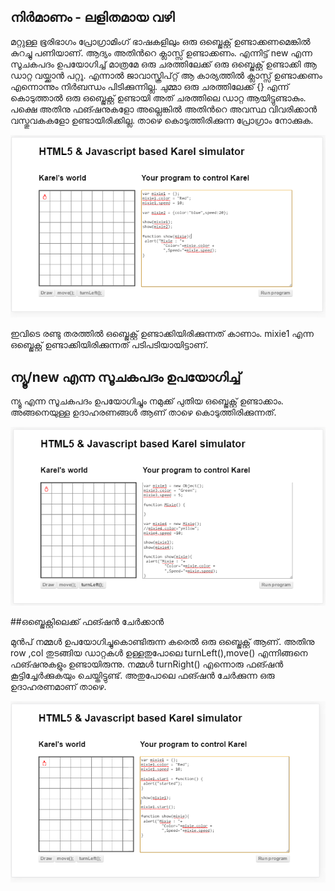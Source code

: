 ﻿## നിര്‍മാണം - ലളിതമായ വഴി

മറ്റുള്ള ഭൂരിഭാഗം പ്രോഗ്രാമിംഗ് ഭാഷകളിലും ഒരു ഒബ്ജെക്റ്റ് ഉണ്ടാക്കണമെങ്കില്‍ കുറച്ചു പണിയാണ്. ആദ്യം അതിന്‍റെ ക്ലാസ്സ്‌ ഉണ്ടാക്കണം. എന്നിട്ട് new എന്ന സൂചകപദം ഉപയോഗിച്ച് മാത്രമേ ഒരു ചരത്തിലേക്ക് ഒരു ഒബ്ജെക്റ്റ് ഉണ്ടാക്കി ആ ഡാറ്റ വയ്ക്കാന്‍ പറ്റൂ. എന്നാല്‍ ജാവാസ്ക്രിപ്റ്റ് ആ കാര്യത്തില്‍ ക്ലാസ്സ്‌ ഉണ്ടാക്കണം എന്നൊന്നും നിര്‍ബന്ധം പിടിക്കുന്നില്ല. ചുമ്മാ ഒരു ചരത്തിലേക്ക് {} എന്ന് കൊടുത്താല്‍ ഒരു ഒബ്ജെക്റ്റ് ഉണ്ടായി അത് ചരത്തിലെ ഡാറ്റ ആയിട്ടുണ്ടാകും. പക്ഷെ അതിനു ഫങ്ഷനുകളോ അല്ലെങ്കില്‍ അതിന്‍റെ അവസ്ഥ വിവരിക്കാന്‍ വസ്തുവകകളോ ഉണ്ടായിരിക്കില്ല. താഴെ കൊടുത്തിരിക്കുന്ന പ്രോഗ്രാം നോക്കുക.

![ലളിതമായ ഒബ്ജെക്റ്റ് നിര്‍മാണം](images/ch08/01/01-simpleCreation.PNG)

ഇവിടെ രണ്ടു തരത്തില്‍ ഒബ്ജെക്റ്റ് ഉണ്ടാക്കിയിരിക്കുന്നത് കാണാം. mixie1 എന്ന ഒബ്ജെക്റ്റ് ഉണ്ടാക്കിയിരിക്കുന്നത് പടിപടിയായിട്ടാണ്.

## ന്യൂ/new എന്ന സൂചകപദം ഉപയോഗിച്ച്

ന്യൂ എന്ന സൂചകപദം ഉപയോഗിച്ചും നമുക്ക് പുതിയ ഒബ്ജെക്റ്റ് ഉണ്ടാക്കാം. അങ്ങനെയുള്ള ഉദാഹരണങ്ങള്‍ ആണ് താഴെ കൊടുത്തിരിക്കുന്നത്.

![ന്യൂ ഉപയോഗിച്ച് ഒബ്ജെക്റ്റ് നിര്‍മാണം](images/ch08/02/03-usingNew.PNG)

##ഒബ്ജെക്റ്റിലെക്ക് ഫങ്ഷന്‍ ചേര്‍ക്കാന്‍

മുന്‍പ് നമ്മള്‍ ഉപയോഗിച്ചുകൊണ്ടിരുന്ന കരെല്‍ ഒരു ഒബ്ജെക്റ്റ് ആണ്. അതിനു row ,col തുടങ്ങിയ ഡാറ്റകള്‍ ഉള്ളതുപോലെ turnLeft(),move() എന്നിങ്ങനെ ഫങ്ഷനുകളും ഉണ്ടായിരുന്നു. നമ്മള്‍ turnRight() എന്നൊരു ഫങ്ഷന്‍ കൂട്ടിച്ചേര്‍ക്കുകയും ചെയ്തിട്ടുണ്ട്. അതുപോലെ ഫങ്ഷന്‍ ചേര്‍ക്കുന്ന ഒരു ഉദാഹരണമാണ്‌ താഴെ.

![ഒബ്ജെക്റ്റിലെക്ക് ഫങ്ഷന്‍ ചേര്‍ക്കാന്‍](images/ch08/02/05-functionToObject.PNG)
